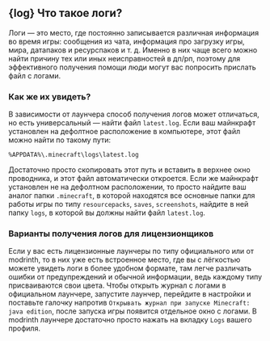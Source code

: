 ## {log} Что такое логи?
Логи — это место, где постоянно записывается различная информация во время игры: сообщения из чата, информация про загрузку игры, мира, датапаков и ресурспаков и т. д. Именно в них чаще всего можно найти причину тех или иных неисправностей в дп/рп, поэтому для эффективного получения помощи люди могут вас попросить прислать файл с логами.
### Как же их увидеть?
В зависимости от лаунчера способ получения логов может отличаться, но есть универсальный — найти файл `latest.log`. Если ваш майнкрафт установлен на дефолтное расположение в компьютере, этот файл можно найти по такому пути:
```
%APPDATA%\.minecraft\logs\latest.log
```
Достаточно просто скопировать этот путь и вставить в верхнее окно проводника, и этот файл автоматически откроется.
Если же майнкрафт установлен не на дефолтном расположении, то просто найдите ваш аналог папки `.minecraft`, в которой находятся все основные папки для работы игры по типу `resourcepacks`, `saves`, `screenshots`, найдите в ней папку `logs`, в которой вы должны найти файл `latest.log`.
### Варианты получения логов для лицензионщиков
Если у вас есть лицензионные лаунчеры по типу официального или от modrinth, то в них уже есть встроенное место, где вы с лёгкостью можете увидеть логи в более удобном формате, там легче различать ошибки от предупреждений и обычной информации, ведь каждому типу присваиваются свои цвета. Чтобы открыть журнал с логами в официальном лаунчере, запустите лаунчер, перейдите в настройки и поставьте галочку напротив `Открывать журнал при запуске Minecraft: java edition`, после запуска игры появится отдельное окно с логами. В modrinth лаунчере достаточно просто нажать на вкладку `Logs` вашего профиля.
